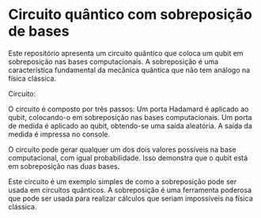 # Circuito quântico com sobreposição de bases

Este repositório apresenta um circuito quântico que coloca um qubit em sobreposição nas bases computacionais. A sobreposição é uma característica fundamental da mecânica quântica que não tem análogo na física clássica.

Circuito:

O circuito é composto por três passos:
Um porta Hadamard é aplicado ao qubit, colocando-o em sobreposição nas bases computacionais.
Um porta de medida é aplicado ao qubit, obtendo-se uma saída aleatória.
A saída da medida é impressa no console.

O circuito pode gerar qualquer um dos dois valores possíveis na base computacional, com igual probabilidade. Isso demonstra que o qubit está em sobreposição nas duas bases.

Este circuito é um exemplo simples de como a sobreposição pode ser usada em circuitos quânticos. A sobreposição é uma ferramenta poderosa que pode ser usada para realizar cálculos que seriam impossíveis na física clássica.
